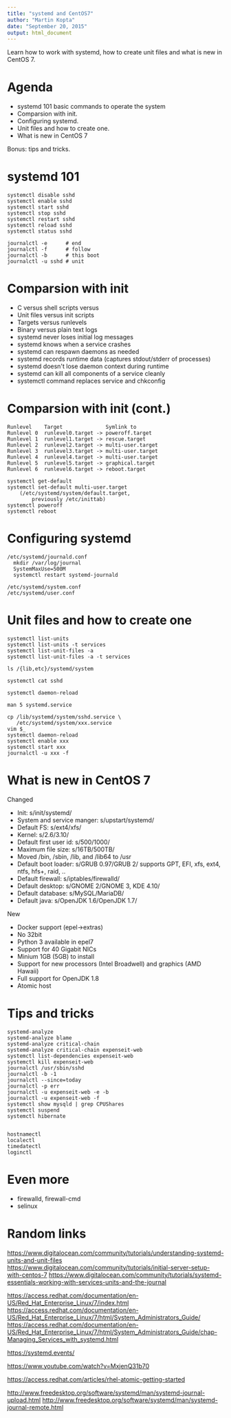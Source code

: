 ```yaml
---
title: "systemd and CentOS7"
author: "Martin Kopta"
date: "September 20, 2015"
output: html_document
---
```



Learn how to work with systemd,
how to create unit files
and what is new in CentOS 7.

Agenda
========================================================

* systemd 101
    basic commands to operate the system
* Comparsion with init.
* Configuring systemd.
* Unit files and how to create one.
* What is new in CentOS 7

Bonus: tips and tricks.


systemd 101
========================================================

```
systemctl disable sshd
systemctl enable sshd
systemctl start sshd
systemctl stop sshd
systemctl restart sshd
systemctl reload sshd
systemctl status sshd

journalctl -e      # end
journalctl -f      # follow
journalctl -b      # this boot
journalctl -u sshd # unit
```


Comparsion with init
========================================================

* C versus shell scripts versus
* Unit files versus init scripts
* Targets versus runlevels
* Binary versus plain text logs
* systemd never loses initial log messages
* systemd knows when a service crashes
* systemd can respawn daemons as needed
* systemd records runtime data
    (captures stdout/stderr of processes)
* systemd doesn't lose daemon context during runtime
* systemd can kill all components of a service cleanly
* systemctl command replaces service and chkconfig

Comparsion with init (cont.)
========================================================

```
Runlevel    Target              Symlink to
Runlevel 0  runlevel0.target -> poweroff.target
Runlevel 1  runlevel1.target -> rescue.target
Runlevel 2  runlevel2.target -> multi-user.target
Runlevel 3  runlevel3.target -> multi-user.target
Runlevel 4  runlevel4.target -> multi-user.target
Runlevel 5  runlevel5.target -> graphical.target
Runlevel 6  runlevel6.target -> reboot.target

systemctl get-default
systemctl set-default multi-user.target
    (/etc/systemd/system/default.target,
        previously /etc/inittab)
systemctl poweroff
systemctl reboot
```

Configuring systemd
========================================================

```
/etc/systemd/journald.conf
  mkdir /var/log/journal
  SystemMaxUse=500M
  systemctl restart systemd-journald 

/etc/systemd/system.conf
/etc/systemd/user.conf
```


Unit files and how to create one
========================================================

```
systemctl list-units
systemctl list-units -t services
systemctl list-unit-files -a
systemctl list-unit-files -a -t services

ls /{lib,etc}/systemd/system

systemctl cat sshd

systemctl daemon-reload

man 5 systemd.service

cp /lib/systemd/system/sshd.service \
   /etc/systemd/system/xxx.service
vim $_
systemctl daemon-reload
systemctl enable xxx
systemctl start xxx
journalctl -u xxx -f
```


What is new in CentOS 7
========================================================

Changed

* Init: s/init/systemd/
* System and service manger: s/upstart/systemd/
* Default FS: s/ext4/xfs/
* Kernel: s/2.6/3.10/
* Default first user id: s/500/1000/
* Maximum file size: s/16TB/500TB/
* Moved /bin, /sbin, /lib, and /lib64 to /usr
* Default boot loader: s/GRUB 0.97/GRUB 2/
  supports GPT, EFI, xfs, ext4, ntfs, hfs+, raid, ..
* Default firewall: s/iptables/firewalld/
* Default desktop: s/GNOME 2/GNOME 3, KDE 4.10/
* Default database: s/MySQL/MariaDB/
* Default java: s/OpenJDK 1.6/OpenJDK 1.7/

New

* Docker support (epel->extras)
* No 32bit
* Python 3 available in epel7
* Support for 40 Gigabit NICs
* Minium 1GB (5GB) to install
* Support for new processors (Intel Broadwell)
  and graphics (AMD Hawaii) 
* Full support for OpenJDK 1.8
* Atomic host


Tips and tricks
========================================================

```
systemd-analyze
systemd-analyze blame
systemd-analyze critical-chain
systemd-analyze critical-chain expenseit-web
systemctl list-dependencies expenseit-web
systemctl kill expenseit-web
journalctl /usr/sbin/sshd
journalctl -b -1
journalctl --since=today
journalctl -p err
journalctl -u expenseit-web -e -b
journalctl -u expenseit-web -f
systemctl show mysqld | grep CPUShares
systemctl suspend
systemctl hibernate


hostnamectl
localectl
timedatectl
loginctl
```

Even more
========================================================

* firewalld, firewall-cmd
* selinux


Random links
========================================================

https://www.digitalocean.com/community/tutorials/understanding-systemd-units-and-unit-files
https://www.digitalocean.com/community/tutorials/initial-server-setup-with-centos-7
https://www.digitalocean.com/community/tutorials/systemd-essentials-working-with-services-units-and-the-journal

https://access.redhat.com/documentation/en-US/Red_Hat_Enterprise_Linux/7/index.html
https://access.redhat.com/documentation/en-US/Red_Hat_Enterprise_Linux/7/html/System_Administrators_Guide/
https://access.redhat.com/documentation/en-US/Red_Hat_Enterprise_Linux/7/html/System_Administrators_Guide/chap-Managing_Services_with_systemd.html

https://systemd.events/

https://www.youtube.com/watch?v=MxjenQ31b70

https://access.redhat.com/articles/rhel-atomic-getting-started

http://www.freedesktop.org/software/systemd/man/systemd-journal-upload.html
http://www.freedesktop.org/software/systemd/man/systemd-journal-remote.html
